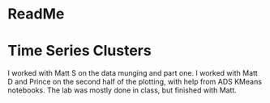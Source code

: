 # ReadMe

# Time Series Clusters
I worked with Matt S on the data munging and part one. I worked with Matt D and Prince on the second half of the plotting, with help from ADS KMeans notebooks. The lab was mostly done in class, but finished with Matt.
